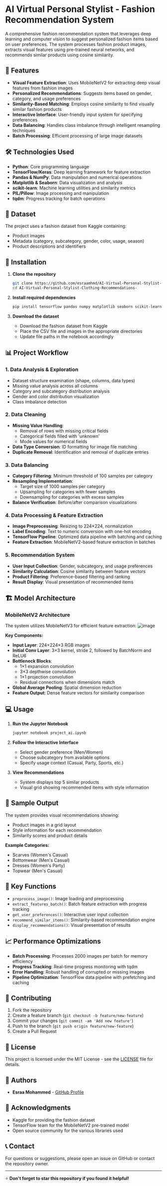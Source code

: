 # AI Virtual Personal Stylist - Fashion Recommendation System

A comprehensive fashion recommendation system that leverages deep learning and computer vision to suggest personalized fashion items based on user preferences. The system processes fashion product images, extracts visual features using pre-trained neural networks, and recommends similar products using cosine similarity.

## 🌟 Features

- **Visual Feature Extraction**: Uses MobileNetV2 for extracting deep visual features from fashion images
- **Personalized Recommendations**: Suggests items based on gender, category, and usage preferences
- **Similarity-Based Matching**: Employs cosine similarity to find visually similar fashion products
- **Interactive Interface**: User-friendly input system for specifying preferences
- **Data Balancing**: Handles class imbalance through intelligent resampling techniques
- **Batch Processing**: Efficient processing of large image datasets

## 🛠️ Technologies Used

- **Python**: Core programming language
- **TensorFlow/Keras**: Deep learning framework for feature extraction
- **Pandas & NumPy**: Data manipulation and numerical operations
- **Matplotlib & Seaborn**: Data visualization and analysis
- **scikit-learn**: Machine learning utilities and similarity metrics
- **PIL/Pillow**: Image processing and manipulation
- **tqdm**: Progress tracking for batch operations

## 📁 Dataset

The project uses a fashion dataset from Kaggle containing:
- Product images
- Metadata (category, subcategory, gender, color, usage, season)
- Product descriptions and identifiers

## 🚀 Installation

1. **Clone the repository**
   ```bash
   git clone https://github.com/esraamhmd/AI-Virtual-Personal-Stylist-Clothing-Recommendations-.git
   cd AI-Virtual-Personal-Stylist-Clothing-Recommendations-
   ```

2. **Install required dependencies**
   ```bash
   pip install tensorflow pandas numpy matplotlib seaborn scikit-learn pillow tqdm
   ```

3. **Download the dataset**
   - Download the fashion dataset from Kaggle
   - Place the CSV file and images in the appropriate directories
   - Update file paths in the notebook accordingly

## 📊 Project Workflow

### 1. Data Analysis & Exploration
- Dataset structure examination (shape, columns, data types)
- Missing value analysis across all columns
- Category and subcategory distribution analysis
- Gender and color distribution visualization
- Class imbalance detection

### 2. Data Cleaning
- **Missing Value Handling**:
  - Removal of rows with missing critical fields
  - Categorical fields filled with 'unknown'
  - Mode values for numerical fields
- **Data Type Conversion**: ID formatting for image file matching
- **Duplicate Removal**: Identification and removal of duplicate entries

### 3. Data Balancing
- **Category Filtering**: Minimum threshold of 100 samples per category
- **Resampling Implementation**:
  - Target size of 1000 samples per category
  - Upsampling for categories with fewer samples
  - Downsampling for categories with excess samples
- **Balance Verification**: Before/after comparison visualizations

### 4. Data Processing & Feature Extraction
- **Image Preprocessing**: Resizing to 224×224, normalization
- **Label Encoding**: Text to numeric conversion with one-hot encoding
- **TensorFlow Pipeline**: Optimized data pipeline with batching and caching
- **Feature Extraction**: MobileNetV2-based feature extraction in batches

### 5. Recommendation System
- **User Input Collection**: Gender, subcategory, and usage preferences
- **Similarity Calculation**: Cosine similarity between feature vectors
- **Product Filtering**: Preference-based filtering and ranking
- **Result Display**: Visual presentation of recommended items

## 🏗️ Model Architecture

### MobileNetV2 Architecture
The system utilizes MobileNetV3 for efficient feature extraction:
![image](https://github.com/user-attachments/assets/df3b36d5-a1a0-4118-b827-e68dc415ec72)


**Key Components:**
- **Input Layer**: 224×224×3 RGB images
- **Initial Conv Layer**: 3×3 kernel, stride 2, followed by BatchNorm and ReLU6
- **Bottleneck Blocks**: 
  - 1×1 expansion convolution
  - 3×3 depthwise convolution
  - 1×1 projection convolution
  - Residual connections when dimensions match
- **Global Average Pooling**: Spatial dimension reduction
- **Feature Output**: Dense feature vectors for similarity comparison

## 💻 Usage

1. **Run the Jupyter Notebook**
   ```bash
   jupyter notebook project_ai.ipynb
   ```

2. **Follow the Interactive Interface**
   - Select gender preference (Men/Women)
   - Choose subcategory from available options
   - Specify usage context (Casual, Party, Sports, etc.)

3. **View Recommendations**
   - System displays top 5 similar products
   - Visual grid showing recommended items with style information

## 📸 Sample Output

The system provides visual recommendations showing:
- Product images in a grid layout
- Style information for each recommendation
- Similarity scores and product details

**Example Categories:**
- Scarves (Women's Casual)
- Bottomwear (Men's Casual) 
- Dresses (Women's Party)
- Topwear (Men's Casual)

## 🔧 Key Functions

- `preprocess_image()`: Image loading and preprocessing
- `extract_features_batch()`: Batch feature extraction with progress tracking
- `get_user_preferences()`: Interactive user input collection
- `recommend_similar_items()`: Similarity-based recommendation engine
- `display_recommendations()`: Visual presentation of results

## 📈 Performance Optimizations

- **Batch Processing**: Processes 2000 images per batch for memory efficiency
- **Progress Tracking**: Real-time progress monitoring with tqdm
- **Error Handling**: Robust handling of corrupted or missing images
- **Pipeline Optimization**: TensorFlow data pipeline with prefetching and caching

## 🤝 Contributing

1. Fork the repository
2. Create a feature branch (`git checkout -b feature/new-feature`)
3. Commit your changes (`git commit -am 'Add new feature'`)
4. Push to the branch (`git push origin feature/new-feature`)
5. Create a Pull Request

## 📄 License

This project is licensed under the MIT License - see the [LICENSE](LICENSE) file for details.

## 👥 Authors

- **Esraa Mohammed** - [GitHub Profile](https://github.com/esraamhmd)

## 🙏 Acknowledgments

- Kaggle for providing the fashion dataset
- TensorFlow team for the MobileNetV2 pre-trained model
- Open source community for the various libraries used

## 📞 Contact

For questions or suggestions, please open an issue on GitHub or contact the repository owner.

---

⭐ **Don't forget to star this repository if you found it helpful!**
